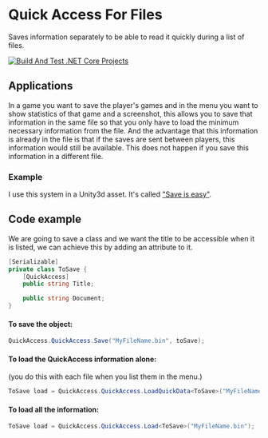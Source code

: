 # Quick Access For Files
Saves information separately to be able to read it quickly during a list of files.

[![Build And Test .NET Core Projects](https://github.com/tomashalac/QuickAccessForFiles/actions/workflows/main.yml/badge.svg)](https://github.com/tomashalac/QuickAccessForFiles/actions/workflows/main.yml)

## Applications

In a game you want to save the player's games and in the menu you want to show statistics of that game and a screenshot, this allows you to save that information in the same file so that you only have to load the minimum necessary information from the file. And the advantage that this information is already in the file is that if the saves are sent between players, this information would still be available. This does not happen if you save this information in a different file.


### Example
I use this system in a Unity3d asset. It's called ["Save is easy"](https://assetstore.unity.com/packages/tools/input-management/save-is-easy-57432#releases).


## Code example

We are going to save a class and we want the title to be accessible when it is listed, we can achieve this by adding an attribute to it.
```c#
[Serializable]
private class ToSave {
    [QuickAccess]
    public string Title;

    public string Document;
}
```

#### To save the object:
```c#
QuickAccess.QuickAccess.Save("MyFileName.bin", toSave);
```

#### To load the QuickAccess information alone:
(you do this with each file when you list them in the menu.)
```c#
ToSave load = QuickAccess.QuickAccess.LoadQuickData<ToSave>("MyFileName.bin");
```

#### To load all the information:
```c#
ToSave load = QuickAccess.QuickAccess.Load<ToSave>("MyFileName.bin");
```